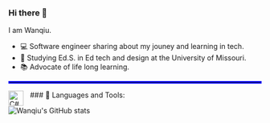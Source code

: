 ### Hi there 👋
I am Wanqiu. 
- 💻 Software engineer sharing about my jouney and learning in tech.
- 🌱 Studying Ed.S. in Ed tech and design at the University of Missouri.
- 📚 Advocate of life long learning.

<hr style="border:2px solid blue">  
### 🧰 Languages and Tools:

<img align="left" alt="C#" width="30px" style="padding-right:10px;" scr="https://cdn.jsdelivr.net/gh/devicons/devicon@latest/icons/csharp/csharp-original.svg"/>
<br/>







![Wanqiu's GitHub stats](https://github-readme-stats.vercel.app/api?username=wanqiuraymer&theme=date_night&show_icons=true)
